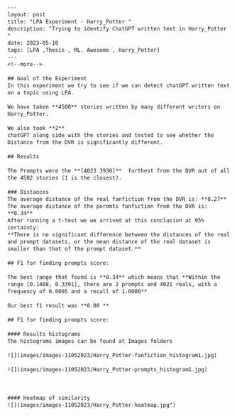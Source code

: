 
    ---
    layout: post
    title: "LPA Experiment - Harry_Potter "
    description: "Trying to identify ChatGPT written text in Harry_Potter "
    date: 2023-05-10
    tags: [LPA ,Thesis , ML, Awesome , Harry_Potter]
    ---
    <!--more-->
    
    ## Goal of the Experiment
    In this experiment we try to see if we can detect chatGPT written text on a topic using LPA.

    We have taken **4500** stories written by many different writers on Harry_Potter.
        
    We also took **2** 
    chatGPT along side with the stories and tested to see whether the Distance from the DVR is significantly different.

    ## Results
    
    The Prompts were the **[4023 3930]**  furthest from the DVR out of all the 4502 stories (1 is the closest).

    ### Distances
    The average distance of the real fanfiction from the DVR is: **0.27**
    The average distance of the poromts fanfiction from the DVR is: **0.34**
    After running a t-test we we arrived at this conclusion at 95% certainty:
    **There is no significant difference between the distances of the real and prompt datasets, or the mean distance of the real dataset is smaller than that of the prompt dataset.**

    ## F1 for finding prompts score:
    
    The best range that found is **0.34** which means that **Within the range [0.1488, 0.3391], there are 2 prompts and 4021 reals, with a frequency of 0.0005 and a recall of 1.0000**
    
    Our best f1 result was **0.00 **
    
    ## F1 for finding prompts score:

    #### Results histograms
    The histograms images can be found at Images folders

    ![](images/images-11052023/Harry_Potter-fanfiction_histogram1.jpg)

    ![](images/images-11052023/Harry_Potter-prompts_histogram1.jpg)


    
    #### Heatmap of similarity 
    ![](images/images-11052023/Harry_Potter-heatmap.jpg")
    
    